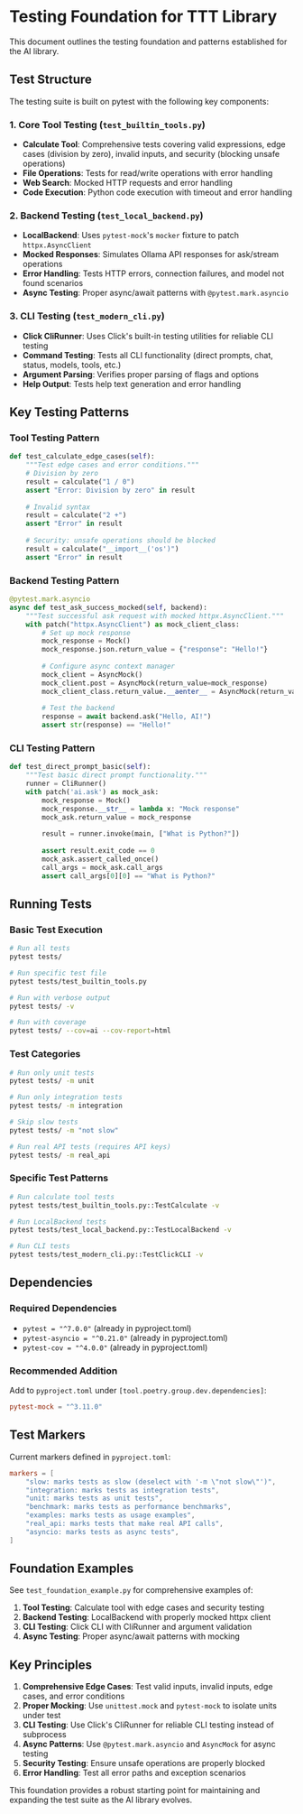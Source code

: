 # Testing Foundation for TTT Library

This document outlines the testing foundation and patterns established for the AI library.

## Test Structure

The testing suite is built on pytest with the following key components:

### 1. **Core Tool Testing** (`test_builtin_tools.py`)
- **Calculate Tool**: Comprehensive tests covering valid expressions, edge cases (division by zero), invalid inputs, and security (blocking unsafe operations)
- **File Operations**: Tests for read/write operations with error handling
- **Web Search**: Mocked HTTP requests and error handling
- **Code Execution**: Python code execution with timeout and error handling

### 2. **Backend Testing** (`test_local_backend.py`)
- **LocalBackend**: Uses `pytest-mock`'s `mocker` fixture to patch `httpx.AsyncClient`
- **Mocked Responses**: Simulates Ollama API responses for ask/stream operations
- **Error Handling**: Tests HTTP errors, connection failures, and model not found scenarios
- **Async Testing**: Proper async/await patterns with `@pytest.mark.asyncio`

### 3. **CLI Testing** (`test_modern_cli.py`)
- **Click CliRunner**: Uses Click's built-in testing utilities for reliable CLI testing
- **Command Testing**: Tests all CLI functionality (direct prompts, chat, status, models, tools, etc.)
- **Argument Parsing**: Verifies proper parsing of flags and options
- **Help Output**: Tests help text generation and error handling

## Key Testing Patterns

### Tool Testing Pattern
```python
def test_calculate_edge_cases(self):
    """Test edge cases and error conditions."""
    # Division by zero
    result = calculate("1 / 0")
    assert "Error: Division by zero" in result
    
    # Invalid syntax
    result = calculate("2 +")
    assert "Error" in result
    
    # Security: unsafe operations should be blocked
    result = calculate("__import__('os')")
    assert "Error" in result
```

### Backend Testing Pattern
```python
@pytest.mark.asyncio
async def test_ask_success_mocked(self, backend):
    """Test successful ask request with mocked httpx.AsyncClient."""
    with patch("httpx.AsyncClient") as mock_client_class:
        # Set up mock response
        mock_response = Mock()
        mock_response.json.return_value = {"response": "Hello!"}
        
        # Configure async context manager
        mock_client = AsyncMock()
        mock_client.post = AsyncMock(return_value=mock_response)
        mock_client_class.return_value.__aenter__ = AsyncMock(return_value=mock_client)
        
        # Test the backend
        response = await backend.ask("Hello, AI!")
        assert str(response) == "Hello!"
```

### CLI Testing Pattern
```python
def test_direct_prompt_basic(self):
    """Test basic direct prompt functionality."""
    runner = CliRunner()
    with patch('ai.ask') as mock_ask:
        mock_response = Mock()
        mock_response.__str__ = lambda x: "Mock response"
        mock_ask.return_value = mock_response
        
        result = runner.invoke(main, ["What is Python?"])
        
        assert result.exit_code == 0
        mock_ask.assert_called_once()
        call_args = mock_ask.call_args
        assert call_args[0][0] == "What is Python?"
```

## Running Tests

### Basic Test Execution
```bash
# Run all tests
pytest tests/

# Run specific test file
pytest tests/test_builtin_tools.py

# Run with verbose output
pytest tests/ -v

# Run with coverage
pytest tests/ --cov=ai --cov-report=html
```

### Test Categories
```bash
# Run only unit tests
pytest tests/ -m unit

# Run only integration tests  
pytest tests/ -m integration

# Skip slow tests
pytest tests/ -m "not slow"

# Run real API tests (requires API keys)
pytest tests/ -m real_api
```

### Specific Test Patterns
```bash
# Run calculate tool tests
pytest tests/test_builtin_tools.py::TestCalculate -v

# Run LocalBackend tests
pytest tests/test_local_backend.py::TestLocalBackend -v

# Run CLI tests
pytest tests/test_modern_cli.py::TestClickCLI -v
```

## Dependencies

### Required Dependencies
- `pytest = "^7.0.0"` (already in pyproject.toml)
- `pytest-asyncio = "^0.21.0"` (already in pyproject.toml)
- `pytest-cov = "^4.0.0"` (already in pyproject.toml)

### Recommended Addition
Add to `pyproject.toml` under `[tool.poetry.group.dev.dependencies]`:
```toml
pytest-mock = "^3.11.0"
```

## Test Markers

Current markers defined in `pyproject.toml`:
```toml
markers = [
    "slow: marks tests as slow (deselect with '-m \"not slow\"')",
    "integration: marks tests as integration tests",
    "unit: marks tests as unit tests", 
    "benchmark: marks tests as performance benchmarks",
    "examples: marks tests as usage examples",
    "real_api: marks tests that make real API calls",
    "asyncio: marks tests as async tests",
]
```

## Foundation Examples

See `test_foundation_example.py` for comprehensive examples of:
1. **Tool Testing**: Calculate tool with edge cases and security testing
2. **Backend Testing**: LocalBackend with properly mocked httpx client
3. **CLI Testing**: Click CLI with CliRunner and argument validation
4. **Async Testing**: Proper async/await patterns with mocking

## Key Principles

1. **Comprehensive Edge Cases**: Test valid inputs, invalid inputs, edge cases, and error conditions
2. **Proper Mocking**: Use `unittest.mock` and `pytest-mock` to isolate units under test
3. **CLI Testing**: Use Click's CliRunner for reliable CLI testing instead of subprocess
4. **Async Patterns**: Use `@pytest.mark.asyncio` and `AsyncMock` for async testing
5. **Security Testing**: Ensure unsafe operations are properly blocked
6. **Error Handling**: Test all error paths and exception scenarios

This foundation provides a robust starting point for maintaining and expanding the test suite as the AI library evolves.